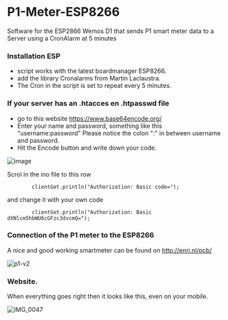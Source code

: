 # P1-Meter-ESP8266
Software for the ESP2866 Wemos D1 that sends P1 smart meter data to a Server using a CronAlarm at 5 minutes

### Installation ESP
- script works with the latest boardmanager ESP8266.
- add the library Cronalarms from Martin Laclaustra.
- The Cron in the script is set to repeat every 5 minutes.

### If your server has an .htacces en .htpasswd file
- go to this website https://www.base64encode.org/ 
- Enter your name and password, something like this "username:password" Please notice the colon ":" in between username and password.
- Hit the Encode button and write down your code.

![image](https://user-images.githubusercontent.com/94928681/187403982-59c8a2d3-2855-401a-9871-f20d5e2c809f.png)

Scrol in the ino file to this row
```
		clientGet.println("Authorization: Basic code=");
```
and change it with your own code
```
		clientGet.println("Authorization: Basic dXNlcm5hbWU6cGFzc3dvcmQ=");
```


### Connection of the P1 meter to the ESP8266
A nice and good working smartmeter can be found on http://enri.nl/pcb/

![p1-v2](https://user-images.githubusercontent.com/94928681/184541638-d1a8d923-88c5-4a0c-bc29-48b04a21f8dd.jpg)

### Website.
When everything goes right then it looks like this, even on your mobile.

![IMG_0047](https://user-images.githubusercontent.com/94928681/184691546-63a0e2b1-2bc3-48cc-b7cf-aa862ab5e998.PNG)
